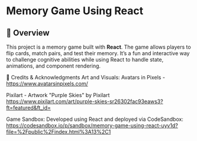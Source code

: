 # Memory Game Using React

## 📌 Overview

This project is a memory game built with **React**. The game allows players to flip cards, match pairs, and test their memory. It’s a fun and interactive way to challenge cognitive abilities while using React to handle state, animations, and component rendering.


🎨 Credits & Acknowledgments
Art and Visuals:
Avatars in Pixels - https://www.avatarsinpixels.com/

Pixilart - Artwork "Purple Skies" by Pixilart
https://www.pixilart.com/art/purple-skies-sr26302fac93eaws3?ft=featured&ft_id=

Game Sandbox:
Developed using React and deployed via CodeSandbox: https://codesandbox.io/p/sandbox/memory-game-using-react-uyv1d?file=%2Fpublic%2Findex.html%3A13%2C1
